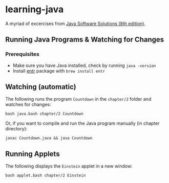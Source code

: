# learning-java

A myriad of excercises from [Java Software Solutions (8th edition)](https://www.amazon.com/Java-Software-Solutions-John-Lewis/dp/0133594955/ref=sr_1_1?ie=UTF8&qid=1485137740&sr=8-1&keywords=9780133594959).

## Running Java Programs & Watching for Changes

### Prerequisites

- Make sure you have Java installed, check by running `java -version`
- Install [entr](https://bitbucket.org/eradman/entr/) package with `brew install entr`

## Watching (automatic)

The following runs the program `Countdown` in the `chapter/2` folder and watches for changes:

```
bash java.bash chapter/2 Countdown
```

Or, if you want to compile and run the Java program manually (in chapter directory):

```
javac Countdown.java && java Countdown
```

## Running Applets

The following displays the `Einstein` applet in a new window:

```
bash applet.bash chapter/2 Einstein
```
